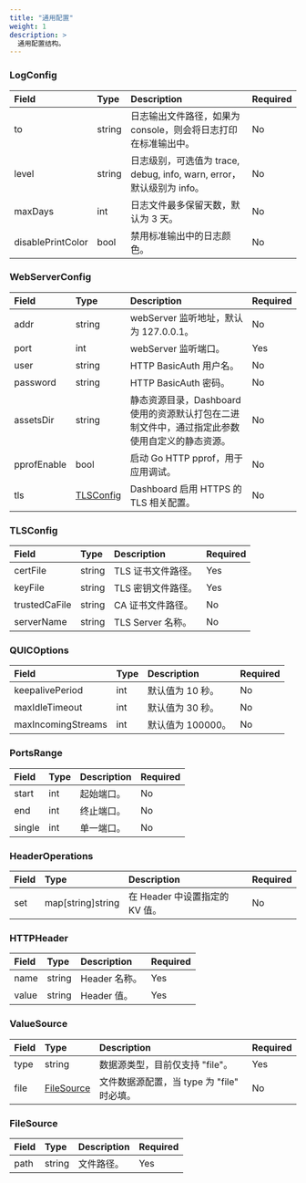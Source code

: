 ```yaml
---
title: "通用配置"
weight: 1
description: >
  通用配置结构。
---
```


### LogConfig

| Field | Type | Description | Required |
| :--- | :--- | :--- | :--- |
| to | string | 日志输出文件路径，如果为 console，则会将日志打印在标准输出中。 | No |
| level | string | 日志级别，可选值为 trace, debug, info, warn, error，默认级别为 info。 | No |
| maxDays | int | 日志文件最多保留天数，默认为 3 天。 | No |
| disablePrintColor | bool | 禁用标准输出中的日志颜色。 | No |

### WebServerConfig

| Field | Type | Description | Required |
| :--- | :--- | :--- | :--- |
| addr | string | webServer 监听地址，默认为 127.0.0.1。 | No |
| port | int | webServer 监听端口。| Yes |
| user | string | HTTP BasicAuth 用户名。| No |
| password | string | HTTP BasicAuth 密码。 | No |
| assetsDir | string | 静态资源目录，Dashboard 使用的资源默认打包在二进制文件中，通过指定此参数使用自定义的静态资源。 | No |
| pprofEnable | bool | 启动 Go HTTP pprof，用于应用调试。 | No |
| tls | [TLSConfig](#tlsconfig) | Dashboard 启用 HTTPS 的 TLS 相关配置。 | No |

### TLSConfig

| Field | Type | Description | Required |
| :--- | :--- | :--- | :--- |
| certFile | string | TLS 证书文件路径。 | Yes |
| keyFile | string | TLS 密钥文件路径。 | Yes |
| trustedCaFile | string | CA 证书文件路径。 | No |
| serverName | string | TLS Server 名称。 | No |

### QUICOptions

| Field | Type | Description | Required |
| :--- | :--- | :--- | :--- |
| keepalivePeriod | int | 默认值为 10 秒。 | No |
| maxIdleTimeout | int | 默认值为 30 秒。 | No |
| maxIncomingStreams | int | 默认值为 100000。 | No |

### PortsRange

| Field | Type | Description | Required |
| :--- | :--- | :--- | :--- |
| start | int | 起始端口。 | No |
| end | int | 终止端口。 | No |
| single | int | 单一端口。 | No |

### HeaderOperations

| Field | Type | Description | Required |
| :--- | :--- | :--- | :--- |
| set | map[string]string | 在 Header 中设置指定的 KV 值。 | No |

### HTTPHeader

| Field | Type | Description | Required |
| :--- | :--- | :--- | :--- |
| name | string | Header 名称。 | Yes |
| value | string | Header 值。 | Yes |

### ValueSource

| Field | Type | Description | Required |
| :--- | :--- | :--- | :--- |
| type | string | 数据源类型，目前仅支持 "file"。 | Yes |
| file | [FileSource](#filesource) | 文件数据源配置，当 type 为 "file" 时必填。 | No |

### FileSource

| Field | Type | Description | Required |
| :--- | :--- | :--- | :--- |
| path | string | 文件路径。 | Yes |
